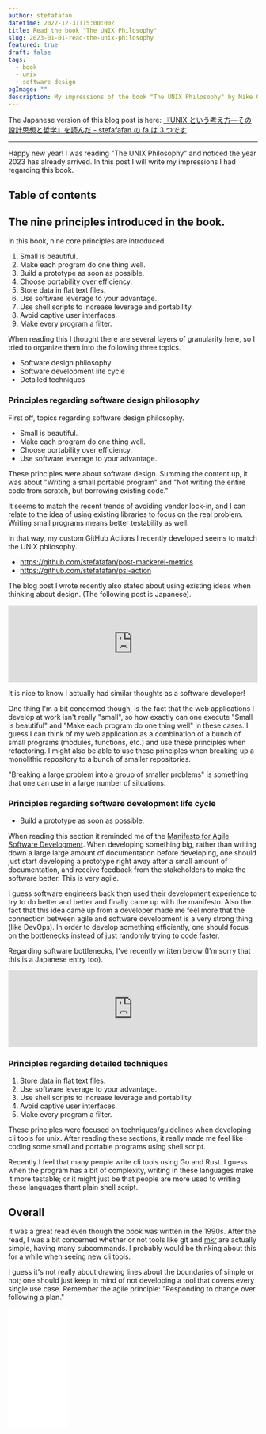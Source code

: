 ```yaml
---
author: stefafafan
datetime: 2022-12-31T15:00:00Z
title: Read the book "The UNIX Philosophy"
slug: 2023-01-01-read-the-unix-philosophy
featured: true
draft: false
tags:
  - book
  - unix
  - software design
ogImage: ""
description: My impressions of the book "The UNIX Philosophy" by Mike Gancarz.
---
```


The Japanese version of this blog post is here: [『UNIX という考え方―その設計思想と哲学』を読んだ - stefafafan の fa は 3 つです](https://blog.stenyan.jp/entry/2023/01/01/000000).

---

Happy new year! I was reading "The UNIX Philosophy" and noticed the year 2023 has already arrived. In this post I will write my impressions I had regarding this book.

## Table of contents

## The nine principles introduced in the book.

In this book, nine core principles are introduced.

1. Small is beautiful.
1. Make each program do one thing well.
1. Build a prototype as soon as possible.
1. Choose portability over efficiency.
1. Store data in flat text files.
1. Use software leverage to your advantage.
1. Use shell scripts to increase leverage and portability.
1. Avoid captive user interfaces.
1. Make every program a filter.

When reading this I thought there are several layers of granularity here, so I tried to organize them into the following three topics.

- Software design philosophy
- Software development life cycle
- Detailed techniques

### Principles regarding software design philosophy

First off, topics regarding software design philosophy.

- Small is beautiful.
- Make each program do one thing well.
- Choose portability over efficiency.
- Use software leverage to your advantage.

These principles were about software design. Summing the content up, it was about "Writing a small portable program" and "Not writing the entire code from scratch, but borrowing existing code."

It seems to match the recent trends of avoiding vendor lock-in, and I can relate to the idea of using existing libraries to focus on the real problem. Writing small programs means better testability as well.

In that way, my custom GitHub Actions I recently developed seems to match the UNIX philosophy.

- https://github.com/stefafafan/post-mackerel-metrics
- https://github.com/stefafafan/psi-action

The blog post I wrote recently also stated about using existing ideas when thinking about design. (The following post is Japanese).

<iframe class="hatenablogcard" style="width:100%; height:155px; max-width:640px;" title="はてなのエンジニアとして日々意識しながらやっていることを紹介します - stefafafan の fa は3つです" src="https://hatenablog-parts.com/embed?url=https://blog.stenyan.jp/entry/2022/12/29/000000" width="300" height="150" frameborder="0" scrolling="no"></iframe>

It is nice to know I actually had similar thoughts as a software developer!

One thing I'm a bit concerned though, is the fact that the web applications I develop at work isn't really "small", so how exactly can one execute "Small is beautiful" and "Make each program do one thing well" in these cases. I guess I can think of my web application as a combination of a bunch of small programs (modules, functions, etc.) and use these principles when refactoring. I might also be able to use these principles when breaking up a monolithic repository to a bunch of smaller repositories.

"Breaking a large problem into a group of smaller problems" is something that one can use in a large number of situations.

### Principles regarding software development life cycle

- Build a prototype as soon as possible.

When reading this section it reminded me of the [Manifesto for Agile Software Development](https://agilemanifesto.org/iso/en/manifesto.html). When developing something big, rather than writing down a large large amount of documentation before developing, one should just start developing a prototype right away after a small amount of documentation, and receive feedback from the stakeholders to make the software better. This is very agile.

I guess software engineers back then used their development experience to try to do better and better and finally came up with the manifesto. Also the fact that this idea came up from a developer made me feel more that the connection between agile and software development is a very strong thing (like DevOps). In order to develop something efficiently, one should focus on the bottlenecks instead of just randomly trying to code faster.

Regarding software bottlenecks, I've recently written below (I'm sorry that this is a Japanese entry too).

<iframe class="hatenablogcard" style="width:100%; height:155px; max-width:640px;" title="ソフトウェア開発サイクルの改善を行う際に認識すべきボトルネックの種類 - stefafafan の fa は3つです" src="https://hatenablog-parts.com/embed?url=https://blog.stenyan.jp/entry/2022/11/20/190000" width="300" height="150" frameborder="0" scrolling="no"></iframe>

### Principles regarding detailed techniques

1. Store data in flat text files.
1. Use software leverage to your advantage.
1. Use shell scripts to increase leverage and portability.
1. Avoid captive user interfaces.
1. Make every program a filter.

These principles were focused on techniques/guidelines when developing cli tools for unix. After reading these sections, it really made me feel like coding some small and portable programs using shell script.

Recently I feel that many people write cli tools using Go and Rust. I guess when the program has a bit of complexity, writing in these languages make it more testable; or it might just be that people are more used to writing these languages thant plain shell script.

## Overall

It was a great read even though the book was written in the 1990s. After the read, I was a bit concerned whether or not tools like git and [mkr](https://github.com/mackerelio/mkr) are actually simple, having many subcommands. I probably would be thinking about this for a while when seeing new cli tools.

I guess it's not really about drawing lines about the boundaries of simple or not; one should just keep in mind of not developing a tool that covers every single use case. Remember the agile principle: "Responding to change over following a plan."

<iframe sandbox="allow-popups allow-scripts allow-modals allow-forms allow-same-origin" style="width:120px;height:240px;" marginwidth="0" marginheight="0" scrolling="no" frameborder="0" src="//rcm-fe.amazon-adsystem.com/e/cm?lt1=_blank&bc1=000000&IS2=1&bg1=FFFFFF&fc1=000000&lc1=0000FF&t=stefafafan05-22&language=ja_JP&o=9&p=8&l=as4&m=amazon&f=ifr&ref=as_ss_li_til&asins=B002OL2G4G&linkId=f25077aa41b11a8dd45eca911b9638ba"></iframe>
